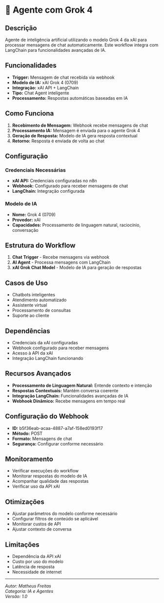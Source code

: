 # 🤖 Agente com Grok 4

## Descrição

Agente de inteligência artificial utilizando o modelo Grok 4 da xAI para processar mensagens de chat automaticamente. Este workflow integra com LangChain para funcionalidades avançadas de IA.

## Funcionalidades

- **Trigger:** Mensagem de chat recebida via webhook
- **Modelo de IA:** xAI Grok 4 (0709)
- **Integração:** xAI API + LangChain
- **Tipo:** Chat Agent inteligente
- **Processamento:** Respostas automáticas baseadas em IA

## Como Funciona

1. **Recebimento de Mensagem:** Webhook recebe mensagens de chat
2. **Processamento IA:** Mensagem é enviada para o agente Grok 4
3. **Geração de Resposta:** Modelo de IA gera resposta contextual
4. **Retorno:** Resposta é enviada de volta ao chat

## Configuração

### Credenciais Necessárias

- **xAI API:** Credenciais configuradas no n8n
- **Webhook:** Configurado para receber mensagens de chat
- **LangChain:** Integração configurada

### Modelo de IA

- **Nome:** Grok 4 (0709)
- **Provedor:** xAI
- **Capacidades:** Processamento de linguagem natural, raciocínio, conversação

## Estrutura do Workflow

1. **Chat Trigger** - Recebe mensagens via webhook
2. **AI Agent** - Processa mensagens com LangChain
3. **xAI Grok Chat Model** - Modelo de IA para geração de respostas

## Casos de Uso

- Chatbots inteligentes
- Atendimento automatizado
- Assistente virtual
- Processamento de consultas
- Suporte ao cliente

## Dependências

- Credenciais da xAI configuradas
- Webhook configurado para receber mensagens
- Acesso à API da xAI
- Integração LangChain funcionando

## Recursos Avançados

- **Processamento de Linguagem Natural:** Entende contexto e intenção
- **Respostas Contextuais:** Mantém conversa coerente
- **Integração LangChain:** Funcionalidades avançadas de IA
- **Webhook Dinâmico:** Recebe mensagens em tempo real

## Configuração do Webhook

- **ID:** b5f36eab-acaa-4887-a7af-158ed0193f17
- **Método:** POST
- **Formato:** Mensagens de chat
- **Segurança:** Configurar conforme necessário

## Monitoramento

- Verificar execuções do workflow
- Monitorar respostas do modelo de IA
- Acompanhar qualidade das respostas
- Verificar uso da API xAI

## Otimizações

- Ajustar parâmetros do modelo conforme necessário
- Configurar filtros de conteúdo se aplicável
- Monitorar custos de API
- Ajustar contexto de conversa

## Limitações

- Dependência da API xAI
- Custo por uso do modelo
- Latência de resposta
- Necessidade de internet

---
*Autor: Matheus Freitas*  
*Categoria: IA e Agentes*  
*Versão: 1.0*
